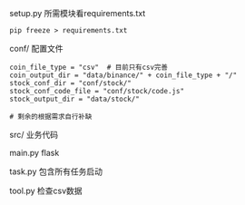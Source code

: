 

setup.py 所需模块看requirements.txt
```
pip freeze > requirements.txt
```

conf/ 配置文件
```eg:
coin_file_type = "csv"  # 目前只有csv完善
coin_output_dir = "data/binance/" + coin_file_type + "/"
stock_conf_dir = "conf/stock/"
stock_conf_code_file = "conf/stock/code.js"
stock_output_dir = "data/stock/"

# 剩余的根据需求自行补缺
```

src/ 业务代码

main.py flask

task.py 包含所有任务启动

tool.py 检查csv数据



